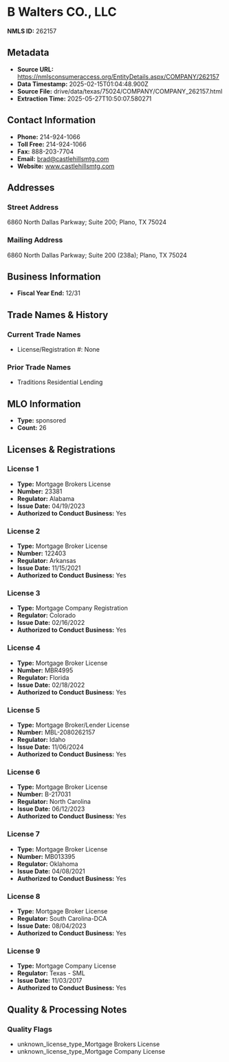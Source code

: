 # B Walters CO., LLC

**NMLS ID:** 262157

## Metadata
- **Source URL:** https://nmlsconsumeraccess.org/EntityDetails.aspx/COMPANY/262157
- **Data Timestamp:** 2025-02-15T01:04:48.900Z
- **Source File:** drive/data/texas/75024/COMPANY/COMPANY_262157.html
- **Extraction Time:** 2025-05-27T10:50:07.580271

## Contact Information
- **Phone:** 214-924-1066
- **Toll Free:** 214-924-1066
- **Fax:** 888-203-7704
- **Email:** brad@castlehillsmtg.com
- **Website:** www.castlehillsmtg.com

## Addresses
### Street Address
6860 North Dallas Parkway; Suite 200; Plano, TX 75024

### Mailing Address
6860 North Dallas Parkway; Suite 200 (238a); Plano, TX 75024

## Business Information
- **Fiscal Year End:** 12/31

## Trade Names & History
### Current Trade Names
- License/Registration #: None

### Prior Trade Names
- Traditions Residential Lending

## MLO Information
- **Type:** sponsored
- **Count:** 26

## Licenses & Registrations

### License 1
- **Type:** Mortgage Brokers License
- **Number:** 23381
- **Regulator:** Alabama
- **Issue Date:** 04/19/2023
- **Authorized to Conduct Business:** Yes

### License 2
- **Type:** Mortgage Broker License
- **Number:** 122403
- **Regulator:** Arkansas
- **Issue Date:** 11/15/2021
- **Authorized to Conduct Business:** Yes

### License 3
- **Type:** Mortgage Company Registration
- **Regulator:** Colorado
- **Issue Date:** 02/16/2022
- **Authorized to Conduct Business:** Yes

### License 4
- **Type:** Mortgage Broker License
- **Number:** MBR4995
- **Regulator:** Florida
- **Issue Date:** 02/18/2022
- **Authorized to Conduct Business:** Yes

### License 5
- **Type:** Mortgage Broker/Lender License
- **Number:** MBL-2080262157
- **Regulator:** Idaho
- **Issue Date:** 11/06/2024
- **Authorized to Conduct Business:** Yes

### License 6
- **Type:** Mortgage Broker License
- **Number:** B-217031
- **Regulator:** North Carolina
- **Issue Date:** 06/12/2023
- **Authorized to Conduct Business:** Yes

### License 7
- **Type:** Mortgage Broker License
- **Number:** MB013395
- **Regulator:** Oklahoma
- **Issue Date:** 04/08/2021
- **Authorized to Conduct Business:** Yes

### License 8
- **Type:** Mortgage Broker License
- **Regulator:** South Carolina-DCA
- **Issue Date:** 08/04/2023
- **Authorized to Conduct Business:** Yes

### License 9
- **Type:** Mortgage Company License
- **Regulator:** Texas - SML
- **Issue Date:** 11/03/2017
- **Authorized to Conduct Business:** Yes

## Quality & Processing Notes
### Quality Flags
- unknown_license_type_Mortgage Brokers License
- unknown_license_type_Mortgage Company License

